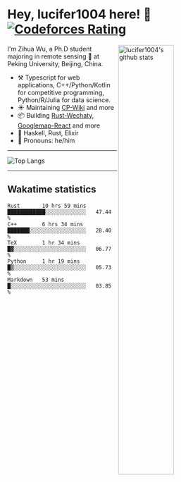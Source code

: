 # Hey, lucifer1004 here! :wave: [![Codeforces Rating](https://cfrating.ihcr.top/?user=lucifer1004&style=flat-square)](https://codeforces.com/profile/lucifer1004)

<img width="50%" align="right" alt="lucifer1004's github stats" src="https://github-readme-stats.vercel.app/api?username=lucifer1004&show_icons=true">

I'm Zihua Wu, a Ph.D student majoring in remote sensing :satellite: at Peking University, Beijing, China.

- :hammer_and_pick: Typescript for web applications, C++/Python/Kotlin for competitive programming, Python/R/Julia for data science.
- :sunny: Maintaining [CP-Wiki](https://cp-wiki.vercel.app) and more 
- :package: Building [Rust-Wechaty](https://github.com/wechaty/rust-wechaty), [Googlemap-React](https://github.com/googlemap-react/googlemap-react) and more
- :seedling: Haskell, Rust, Elixir
- :man: Pronouns: he/him

---

![Top Langs](https://github-readme-stats.vercel.app/api/top-langs/?username=lucifer1004&layout=compact)

---

## Wakatime statistics

<!--START_SECTION:waka-->
```text
Rust       10 hrs 59 mins  ████████████░░░░░░░░░░░░░   47.44 % 
C++        6 hrs 34 mins   ███████░░░░░░░░░░░░░░░░░░   28.40 % 
TeX        1 hr 34 mins    █▓░░░░░░░░░░░░░░░░░░░░░░░   06.77 % 
Python     1 hr 19 mins    █▒░░░░░░░░░░░░░░░░░░░░░░░   05.73 % 
Markdown   53 mins         █░░░░░░░░░░░░░░░░░░░░░░░░   03.85 % 
```
<!--END_SECTION:waka-->
